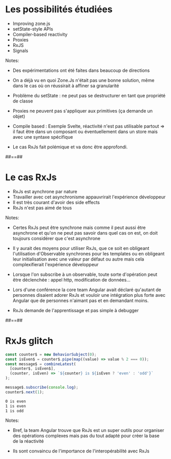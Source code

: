 # Les possibilités étudiées

- Improving zone.js
- setState-style APIs
- Compiler-based reactivity
- Proxies
- RxJS
- Signals

Notes:

- Des expérimentations ont été faites dans beaucoup de directions

- On a déjà vu en quoi Zone.Js n'était pas une bonne solution, même dans le cas où on réussirait à affiner sa granularité

- Problème du setState : ne peut pas se destructurer en tant que propriété de classe

- Proxies ne peuvent pas s'appliquer aux primitives (ça demande un objet)

- Compile based : Exemple Svelte, réactivité n'est pas utilisable partout => il faut être dans un composant ou éventuellement dans un store mais avec une syntaxe spécifique

- Le cas RxJs fait polémique et va donc être approfondi.

##==##

# Le cas RxJs

- RxJs est aynchrone par nature
- Travailler avec cet asynchronisme appauvrirait l'expérience développeur
- Il est très courant d'avoir des side effects
- RxJs n'est pas aimé de tous
<!-- .element: class="list-fragment" -->

Notes:

- Certes RxJs peut être synchrone mais comme il peut aussi être asynchrone et qu'on ne peut pas savoir dans quel cas on est, on doit toujours considérer que c'est asynchrone

- Il y aurait des moyens pour utiliser RxJs, que ce soit en obligeant l'utilisation d'Observable synchrones pour les templates ou en obligeant leur initialisation avec une valeur par défaut ou autre mais cela complexifierait l'expérience développeur

- Lorsque l'on subscribe à un observable, toute sorte d'opération peut être déclenchée : appel http, modification de données...

- Lors d'une conférence la core team Angular avait déclaré qu'autant de personnes disaient adorer RxJs et vouloir une intégration plus forte avec Angular que de personnes n'aimant pas et en demandant moins.

- RxJs demande de l'apprentissage et pas simple à debugger

##==##

<!-- .slide: class="with-code max-height" -->

# RxJs glitch

<!-- prettier-ignore-start -->
```typescript
const counter$ = new BehaviorSubject(0);
const isEven$ = counter$.pipe(map((value) => value % 2 === 0));
const message$ = combineLatest(
  [counter$, isEven$],
  (counter, isEven) => `${counter} is ${isEven ? 'even' : 'odd'}`
);

message$.subscribe(console.log);
counter$.next(1);
```
<!-- prettier-ignore-end -->

<!-- .element: class="big-code block" -->

```txt
0 is even
1 is even
1 is odd
```

Notes:

- Bref, la team Angular trouve que RxJs est un super outils pour organiser des opérations complexes mais pas du tout adapté pour créer la base de la réactivité

- Ils sont convaincu de l'importance de l'interopérabilité avec RxJs
